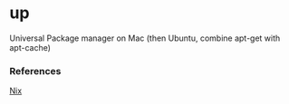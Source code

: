 # up
Universal Package manager on Mac (then Ubuntu, combine apt-get with apt-cache)



### References
[Nix](https://nixos.org/nix/)
